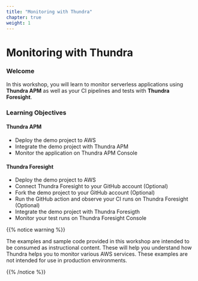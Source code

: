```yaml
---
title: "Monitoring with Thundra"
chapter: true
weight: 1
---
```


# Monitoring with Thundra

### Welcome

In this workshop, you will learn to monitor serverless applications using **Thundra APM** as well as your CI pipelines and tests with **Thundra Foresight**.

### Learning Objectives

#### Thundra APM

- Deploy the demo project to AWS
- Integrate the demo project with Thundra APM
- Monitor the application on Thundra APM Console

#### Thundra Foresight

- Deploy the demo project to AWS
- Connect Thundra Foresight to your GitHub account (Optional)
- Fork the demo project to your GitHub account (Optional)
- Run the GitHub action and observe your CI runs on Thundra Foresight (Optional)
- Integrate the demo project with Thundra Foresigth
- Monitor your test runs on Thundra Foresight Console

{{% notice warning %}}
<p style='text-align: left;'>
The examples and sample code provided in this workshop are intended to be consumed as instructional content. These will help you understand how Thundra helps you to monitor various AWS services. These examples are not intended for use in production environments.
</p>
{{% /notice %}}
